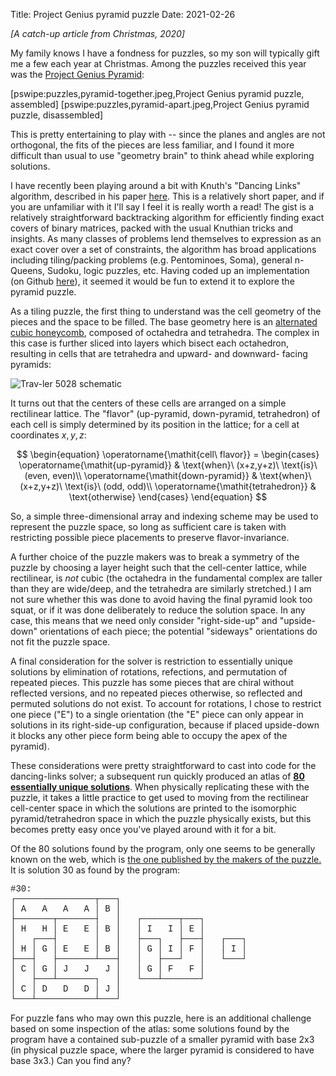 Title: Project Genius pyramid puzzle
Date: 2021-02-26

_[A catch-up article from Christmas, 2020]_

My family knows I have a fondness for puzzles, so my son will typically gift me a few each year at Christmas.
Among the puzzles received this year was the [Project Genius Pyramid](https://www.amazon.com/Project-Genius-Teaser-Puzzle-Wooden/dp/B07794JV4F):

[pswipe:puzzles,pyramid-together.jpeg,Project Genius pyramid puzzle, assembled]
[pswipe:puzzles,pyramid-apart.jpeg,Project Genius pyramid puzzle, disassembled]

This is pretty entertaining to play with -- since the planes and angles are not orthogonal, the fits of the
pieces are less familiar, and I found it more difficult than usual to use "geometry brain" to think ahead
while exploring solutions.

I have recently been playing around a bit with Knuth's "Dancing Links" algorithm, described in his paper
[here](https://arxiv.org/pdf/cs/0011047.pdf).  This is a relatively short paper, and if you are unfamiliar
with it I'll say I feel it is really worth a read!  The gist is a relatively straightforward backtracking
algorithm for efficiently finding exact covers of binary matrices, packed with the usual Knuthian tricks and
insights.  As many classes of problems lend themselves to expression as an exact cover over a set of
constraints, the algorithm has broad applications including tiling/packing problems (e.g. Pentominoes, Soma),
general n-Queens, Sudoku, logic puzzles, etc.  Having coded up an implementation (on Github
[here](https://github.com/fritzm/dlx)), it seemed it would be fun to extend it to explore the pyramid puzzle.

As a tiling puzzle, the first thing to understand was the cell geometry of the pieces and the space to be
filled.  The base geometry here is an [alternated cubic
honeycomb](https://en.wikipedia.org/wiki/Tetrahedral-octahedral_honeycomb), composed of octahedra and
tetrahedra.  The complex in this case is further sliced into layers which bisect each octahedron, resulting in
cells that are tetrahedra and upward- and downward- facing pyramids: 

<p><img style="display:block; margin-left:auto; margin-right:auto" src="/images/programming/Alternated_cubic_slab_honeycomb_thumbnail_tall.png" title="Trav-ler 5028 schematic"/></p>

It turns out that the centers of these cells are arranged on a simple rectilinear lattice.  The "flavor" (up-pyramid, down-pyramid, tetrahedron) of each cell is simply determined by its position in the lattice; for 
a cell at coordinates $x, y, z$:

$$
\begin{equation}
\operatorname{\mathit{cell\ flavor}} =
\begin{cases}
\operatorname{\mathit{up-pyramid}} & \text{when}\ (x+z,y+z)\ \text{is}\ (even, even)\\
\operatorname{\mathit{down-pyramid}} & \text{when}\ (x+z,y+z)\ \text{is}\ (odd, odd)\\
\operatorname{\mathit{tetrahedron}} & \text{otherwise}
\end{cases}
\end{equation}
$$

So, a simple three-dimensional array and indexing scheme may be used to represent the puzzle space, so long
as sufficient care is taken with restricting possible piece placements to preserve flavor-invariance.

A further choice of the puzzle makers was to break a symmetry of the puzzle by choosing a layer height such
that the cell-center lattice, while rectilinear, is _not_ cubic (the octahedra in the fundamental complex are 
taller than they are wide/deep, and the tetrahedra are similarly stretched.)  I am not sure whether this was
done to avoid having the final pyramid look too squat, or if it was done deliberately to reduce the solution
space.  In any case, this means that we need only consider "right-side-up" and "upside-down" orientations of
each piece; the potential "sideways" orientations do not fit the puzzle space.

A final consideration for the solver is restriction to essentially unique solutions by elimination of rotations,
refections, and permutation of repeated pieces.  This puzzle has some pieces that are chiral without reflected
versions, and no repeated pieces otherwise, so reflected and permuted solutions do not exist.  To account for
rotations, I chose to restrict one piece ("E") to a single orientation (the "E" piece can only appear in
solutions in its right-side-up configuration, because if placed upside-down it blocks any other piece form
being able to occupy the apex of the pyramid).

These considerations were pretty straightforward to cast into code for the dancing-links solver; a subsequent
run quickly produced an atlas of [__80 essentially unique solutions__]({attach}pyramid-slns.html).  When
physically replicating these with the puzzle, it takes a little practice to get used to moving from the
rectilinear cell-center space in which the solutions are printed to the isomorphic pyramid/tetrahedron space
in which the puzzle physically exists, but this becomes pretty easy once you've played around with it for a
bit.

Of the 80 solutions found by the program, only one seems to be generally known on the web, which is [the one
published by the makers of the puzzle.](https://www.youtube.com/watch?v=lufGSoVIkn8) It is solution
30 as found by the program:

<pre style="all:revert; font-family:'Courier New';">
#30:
┌───────────────┬───┐                           
│ A   A   A   A │ B │                           
├───────┬───────┤   │   ┌───────┬───┐           
│ H   H │ E   E │ B │   │ I   I │ E │           
│   ┌───┤       │   │   ├───┐   ├───┤   ┌───┐   
│ H │ G │ E   E │ B │   │ G │ I │ F │   │ I │   
├───┤   ├───────┴───┤   │   ├───┘   │   └───┘   
│ C │ G │ J   J   J │   │ G │ F   F │           
│   ├───┴───────┐   │   └───┴───────┘           
│ C │ D   D   D │ J │                           
└───┴───────────┴───┘                           
</pre>

For puzzle fans who may own this puzzle, here is an additional challenge based on some inspection of the
atlas: some solutions found by the program have a contained sub-puzzle of a smaller pyramid with base 2x3 (in
physical puzzle space, where the larger pyramid is considered to have base 3x3.)  Can you find any?